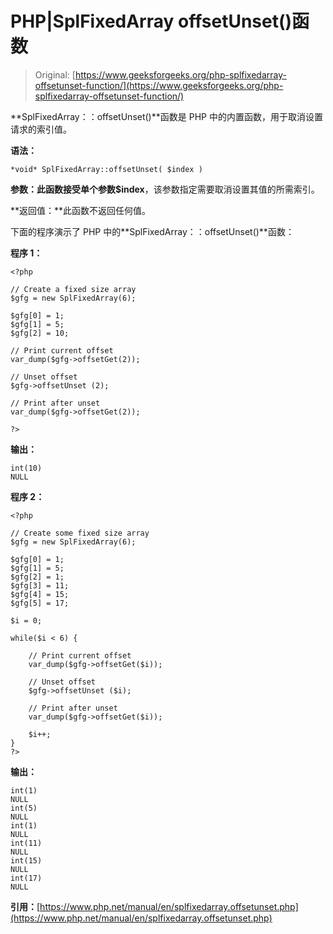 # PHP|SplFixedArray offsetUnset()函数

> Original: [https://www.geeksforgeeks.org/php-splfixedarray-offsetunset-function/](https://www.geeksforgeeks.org/php-splfixedarray-offsetunset-function/)

**SplFixedArray：：offsetUnset()**函数是 PHP 中的内置函数，用于取消设置请求的索引值。

**语法：**

```
*void* SplFixedArray::offsetUnset( $index )
```

**参数：**此函数接受单个参数**$index**，该参数指定需要取消设置其值的所需索引。

**返回值：**此函数不返回任何值。

下面的程序演示了 PHP 中的**SplFixedArray：：offsetUnset()**函数：

**程序 1：**

```
<?php

// Create a fixed size array
$gfg = new SplFixedArray(6);

$gfg[0] = 1;
$gfg[1] = 5;
$gfg[2] = 10;

// Print current offset
var_dump($gfg->offsetGet(2));

// Unset offset
$gfg->offsetUnset (2);

// Print after unset
var_dump($gfg->offsetGet(2));

?>
```

**输出：**

```
int(10)
NULL

```

**程序 2：**

```
<?php

// Create some fixed size array
$gfg = new SplFixedArray(6);

$gfg[0] = 1;
$gfg[1] = 5;
$gfg[2] = 1;
$gfg[3] = 11;
$gfg[4] = 15;
$gfg[5] = 17;

$i = 0;

while($i < 6) {

    // Print current offset
    var_dump($gfg->offsetGet($i));

    // Unset offset
    $gfg->offsetUnset ($i);

    // Print after unset
    var_dump($gfg->offsetGet($i));

    $i++;
}
?>
```

**输出：**

```
int(1)
NULL
int(5)
NULL
int(1)
NULL
int(11)
NULL
int(15)
NULL
int(17)
NULL

```

**引用：**[https://www.php.net/manual/en/splfixedarray.offsetunset.php](https://www.php.net/manual/en/splfixedarray.offsetunset.php)